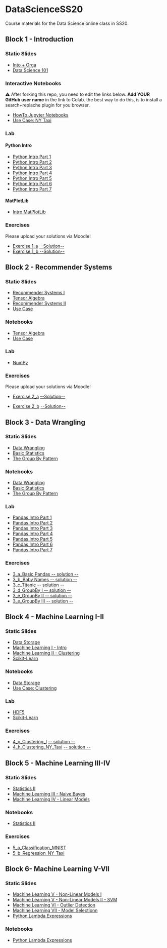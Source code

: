 # DataScienceSS20
Course materials for the Data Science online class in SS20.

## Block 1 - Introduction
### Static Slides
* [Into + Orga](Slides/01_a_Intro_and_Orga.pdf)
* [Data Science 101](Slides/01_b_Data_Science_101.pdf)

### Interactive Notebooks
:warning: After forking this repo, you need to edit the links below. **Add YOUR GitHub user name** in the link to Colab. the  best way to do this, is to install a search+replache plugin for you browser.

* [HowTo Jupyter Notebooks](https://colab.research.google.com/github/AyHaski/DataScienceSS20/blob/master/Notebooks/01_a_Jupyter-Intro.ipynb)
* [Use Case: NY Taxi](https://colab.research.google.com/github/AyHaski/DataScienceSS20/blob/master/Notebooks/01_b_UseCase_NY_Taxi.ipynb)

### Lab
#### Python Intro
* [Python Intro Part 1](https://colab.research.google.com/github/AyHaski/DataScienceSS20/blob/master/Notebooks/01_c_Python-Intro/01_variables.ipynb)
* [Python Intro Part 2](https://colab.research.google.com/github/AyHaski/DataScienceSS20/blob/master/Notebooks/01_c_Python-Intro/02_strings.ipynb)
* [Python Intro Part 3](https://colab.research.google.com/github/AyHaski/DataScienceSS20/blob/master/Notebooks/01_c_Python-Intro/03_data_structures.ipynb)
* [Python Intro Part 4](https://colab.research.google.com/github/AyHaski/DataScienceSS20/blob/master/Notebooks/01_c_Python-Intro/04_control_flow.ipynb)
* [Python Intro Part 5](https://colab.research.google.com/github/AyHaski/DataScienceSS20/blob/master/Notebooks/01_c_Python-Intro/05_functions.ipynb)
* [Python Intro Part 6](https://colab.research.google.com/github/AyHaski/DataScienceSS20/blob/master/Notebooks/01_c_Python-Intro/06_classes.ipynb)
* [Python Intro Part 7](https://colab.research.google.com/github/AyHaski/DataScienceSS20/blob/master/Notebooks/01_c_Python-Intro/07_modules.ipynb)
#### MatPlotLib
* [Intro MatPlotLib](https://colab.research.google.com/github/AyHaski/DataScienceSS20/blob/master/Notebooks/01_d_MatplotLib-Intro/Matplotlib-Intro.ipynb)

### Exercises
Please upload your solutions via Moodle!
* [Exercise 1_a](https://colab.research.google.com/github/AyHaski/DataScienceSS20/blob/master/Exercises/1_a_Python.ipynb) [--Solution--](https://colab.research.google.com/github/AyHaski/DataScienceSS20/blob/master/Exercises/1_a_Solution.ipynb)
* [Exercise 1_b](https://colab.research.google.com/github/AyHaski/DataScienceSS20/blob/master/Exercises/1_b_MatplotLib.ipynb)[ --Solution--](https://colab.research.google.com/github/AyHaski/DataScienceSS20/blob/master/Exercises/1_b-Solution.ipynb)

## Block 2 - Recommender Systems

### Static Slides
* [Recommender Systems I](Slides/02_a_Recommender_Systems_I.pdf)
* [Tensor Algebra](Slides/02_b_Tensor_Algebra.pdf )
* [Recommender Systems II](Slides/02_c_Recommender_Systems_II.pdf)
* [Use Case](Slides/02_d_Use_Case_Recommender_System.pdf)

### Notebooks
* [Tensor Algebra](https://colab.research.google.com/github/AyHaski/DataScienceSS20/blob/master/Notebooks/02_b_Tensor_Algebra.ipynb)
* [Use Case](https://colab.research.google.com/github/AyHaski/DataScienceSS20/blob/master/Notebooks/02_c_UseCase_RecommendationSystems.ipynb)

### Lab
* [NumPy](https://colab.research.google.com/github/AyHaski/DataScienceSS20/blob/master/Notebooks/02_d_Numpy.ipynb)


### Exercises
Please upload your solutions via Moodle!
* [Exercise 2_a](https://colab.research.google.com/github/AyHaski/DataScienceSS20/blob/master/Exercises/2_a_Numpy.ipynb) [--Solution--](https://colab.research.google.com/github/AyHaski/DataScienceSS20/blob/master/Exercises/2_a_Solution.ipynb)

* [Exercise 2_b](https://colab.research.google.com/github/AyHaski/DataScienceSS20/blob/master/Exercises/2_b_Recommender_SVD.ipynb) [--Solution--](https://colab.research.google.com/github/AyHaski/DataScienceSS20/blob/master/Exercises/2_b-Solution.ipynb)


## Block 3 - Data Wrangling

### Static Slides
* [Data Wrangling](Slides/03_a_Data_Wrangling.pdf)
* [Basic Statistics](Slides/03_b_Basic_Statistics.pdf)
* [The Group By Pattern](Slides/03_c_Group_By.pdf)


### Notebooks
* [Data Wrangling](https://colab.research.google.com/github/AyHaski/DataScienceSS20/blob/master/Notebooks/3_a_Data_Wrangling.ipynb)
* [Basic Statistics](https://colab.research.google.com/github/AyHaski/DataScienceSS20/blob/master/Notebooks/3_b_Basic_Statistics.ipynb)
* [The Group By Pattern](https://colab.research.google.com/github/AyHaski/DataScienceSS20/blob/master/Notebooks/3_c_GroupBy.ipynb)

### Lab
* [Pandas Intro Part 1](https://colab.research.google.com/github/AyHaski/DataScienceSS20/blob/master/Notebooks/03_c_Pandas-Intro/pandas_01.ipynb)
* [Pandas Intro Part 2](https://colab.research.google.com/github/AyHaski/DataScienceSS20/blob/master/Notebooks/03_c_Pandas-Intro/pandas_02.ipynb)
* [Pandas Intro Part 3](https://colab.research.google.com/github/AyHaski/DataScienceSS20/blob/master/Notebooks/03_c_Pandas-Intro/pandas_03.ipynb)
* [Pandas Intro Part 4](https://colab.research.google.com/github/AyHaski/DataScienceSS20/blob/master/Notebooks/03_c_Pandas-Intro/pandas_04.ipynb)
* [Pandas Intro Part 5](https://colab.research.google.com/github/AyHaski/DataScienceSS20/blob/master/Notebooks/03_c_Pandas-Intro/pandas_05.ipynb)
* [Pandas Intro Part 6](https://colab.research.google.com/github/AyHaski/DataScienceSS20/blob/master/Notebooks/03_c_Pandas-Intro/pandas_06.ipynb)
* [Pandas Intro Part 7](https://colab.research.google.com/github/AyHaski/DataScienceSS20/blob/master/Notebooks/03_c_Pandas-Intro/pandas_07.ipynb)

### Exercises
* [3_a_Basic Pandas](https://colab.research.google.com/github/AyHaski/DataScienceSS20/blob/master/Exercises/3_a_Basic_Pandas.ipynb)[ -- solution --](https://colab.research.google.com/github/AyHaski/DataScienceSS20/blob/master/Exercises/3_a_solution.ipynb)
* [3_b_Baby Names](https://colab.research.google.com/github/AyHaski/DataScienceSS20/blob/master/Exercises/3_b_Baby_Names.ipynb)[ -- solution --](https://colab.research.google.com/github/AyHaski/DataScienceSS20/blob/master/Exercises/3_b_solution.ipynb)
* [3_c_Titanic](https://colab.research.google.com/github/AyHaski/DataScienceSS20/blob/master/Exercises/3_c_Titanic.ipynb )[ -- solution --](https://colab.research.google.com/github/AyHaski/DataScienceSS20/blob/master/Exercises/3_c_solution.ipynb)
* [3_d_GroupBy I](https://colab.research.google.com/github/AyHaski/DataScienceSS20/blob/master/Exercises/3_d_GroupBy_I.ipynb)[ -- solution -- ](https://colab.research.google.com/github/AyHaski/DataScienceSS20/blob/master/Exercises/3_d_solution.ipynb)
* [3_e_GroupBy II](https://colab.research.google.com/github/AyHaski/DataScienceSS20/blob/master/Exercises/3_e_GroupBy_II.ipynb)[ -- solution --](https://colab.research.google.com/github/AyHaski/DataScienceSS20/blob/master/Exercises/3_e_solution.ipynb)
* [3_e_GroupBy III](https://colab.research.google.com/github/AyHaski/DataScienceSS20/blob/master/Exercises/3_f_GroupBy_II.ipynb)[ -- solution --](https://colab.research.google.com/github/AyHaski/DataScienceSS20/blob/master/Exercises/3_f_solution.ipynb)

## Block 4 - Machine Learning I-II

### Static Slides
* [Data Storage](Slides/04_a_Data_Storage.pdf)
* [Machine Learning I - Intro](Slides/04-b_Machine_Learning_I.pdf)
* [Machine Learning II - Clustering](Slides/04_c_Machine_Learning_II.pdf)
* [Scikit-Learn](Slides/04_f_Lab_Scikit-Learn.pdf)


### Notebooks
* [Data Storage](https://colab.research.google.com/github/AyHaski/DataScienceSS20/blob/master/Notebooks/04_a_Data_Storage.ipynb)
* [Use Case: Clustering](https://colab.research.google.com/github/AyHaski/DataScienceSS20/blob/master/Notebooks/04_d_UseCase_NY_Taxy_II.ipynb)

### Lab
* [HDF5](https://colab.research.google.com/github/AyHaski/DataScienceSS20/blob/master/Notebooks/04_e_Lab_HDF5.ipynb)
* [Scikit-Learn](https://colab.research.google.com/github/AyHaski/DataScienceSS20/blob/master/Notebooks/04_f_Lab_Scikit_Learn.ipynb)


### Exercises
* [4_g_Clustering_I](https://colab.research.google.com/github/AyHaski/DataScienceSS20/blob/master/Exercises/4_g_Clustering_I.ipynb) [ -- solution --](https://colab.research.google.com/github/AyHaski/DataScienceSS20/blob/master/Exercises/4_g_Clustering_I_solution.ipynb)
* [4_h_Clustering_NY_Taxi](https://colab.research.google.com/github/AyHaski/DataScienceSS20/blob/master/Exercises/4_h_Clustering_II_NY_Taxy_II.ipynb) [ -- solution --](https://colab.research.google.com/github/AyHaski/DataScienceSS20/blob/master/Exercises/4_h_Clustering_II_NY_Taxy_II_solution.ipynb)


## Block 5 - Machine Learning III-IV

### Static Slides
* [Statistics II](Slides/05_a_Statistics_II.pdf)
* [Machine Learning III - Naive Bayes](Slides/05_b_Machine_Learning_III_bayes.pdf)
* [Machine Learning IV - Linear Models](Slides/05_c_Machine_Learning_IV_linear.pdf)


### Notebooks
* [Statistics II](https://colab.research.google.com/github/AyHaski/DataScienceSS20/blob/master/Notebooks/05_a_Statistics_Part_II.ipynb)

### Exercises
* [5_a_Classification_MNIST](https://colab.research.google.com/github/AyHaski/DataScienceSS20/blob/master/Exercises/5_a_Classification.ipynb)
* [5_b_Regression_NY_Taxi](https://colab.research.google.com/github/AyHaski/DataScienceSS20/blob/master/Exercises/5_b_Regression_NY_Taxy.ipynb)


## Block 6- Machine Learning V-VII

### Static Slides
* [Machine Learning V - Non-Linear Models I](Slides/06_a_Machine_Learning_V_nonlinear_models_part_I.pdf)
* [Machine Learning V - Non-Linear Models II - SVM](Slides/06_b_Machine_Learning_V_nonlinear_models_part_II.pdf)
* [Machine Learning VI - Outlier Detection](Slides/06_c_Machine_Learning_VI_outlier_detection.pdf)
* [Machine Learning VII - Model Selectionn](Slides/06_d_Machine_Learning_VII_Model_Selection.pdf)
* [Python Lambda Expressions](Slides/06_e_Python_lambda.pdf)

### Notebooks
* [Python Lambda Expressions](https://colab.research.google.com/github/AyHaski/DataScienceSS20/blob/master/Notebooks/06_Lambda_Operators.ipynb)

